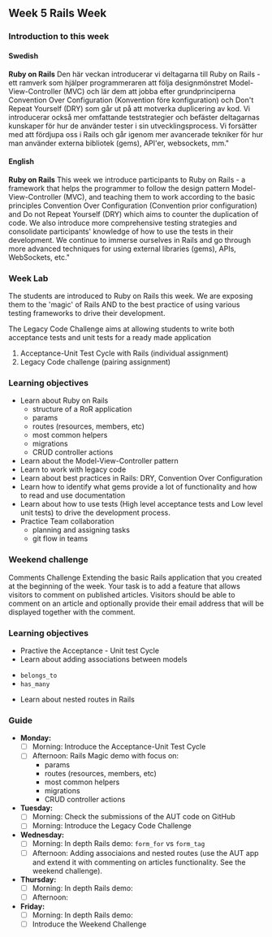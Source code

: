 ## Week 5 Rails Week
### Introduction to this week

#### Swedish
**Ruby on Rails**
Den här veckan introducerar vi deltagarna till Ruby on Rails - ett ramverk som hjälper programmeraren att följa designmönstret Model-View-Controller (MVC) och lär dem att jobba efter grundprinciperna Convention Over Configuration (Konvention före konfiguration) och Don't Repeat Yourself (DRY) som går ut på att motverka duplicering av kod. Vi introducerar också mer omfattande teststrategier och befäster deltagarnas kunskaper för hur de använder tester i sin utvecklingsprocess. Vi forsätter med att fördjupa oss i Rails och går igenom mer avancerade tekniker för hur man använder externa bibliotek (gems), API'er, websockets, mm."

#### English
**Ruby on Rails**
This week we introduce participants to Ruby on Rails - a framework that helps the programmer to follow the design pattern Model-View-Controller (MVC), and teaching them to work according to the basic principles Convention Over Configuration (Convention prior configuration) and Do not Repeat Yourself (DRY) which aims to counter the duplication of code. We also introduce more comprehensive testing strategies and consolidate participants' knowledge of how to use the tests in their development. We continue to immerse ourselves in Rails and go through more advanced techniques for using external libraries (gems), APIs, WebSockets, etc."

### Week Lab
The students are introduced to Ruby on Rails this week. We are exposing them to the 'magic' of Rails AND to the best practice of using various testing frameworks to drive their development.

The Legacy Code Challenge aims at allowing students to write both acceptance tests and unit tests for a ready made application
1. Acceptance-Unit Test Cycle with Rails (individual assignment)
2. Legacy Code challenge (pairing assignment)


### Learning objectives
* Learn about Ruby on Rails
  - structure of a RoR application
  - params
  - routes (resources, members, etc)
  - most common helpers
  - migrations
  - CRUD controller actions
* Learn about the Model-View-Controller pattern
* Learn to work with legacy code
* Learn about best practices in Rails: DRY, Convention Over Configuration
* Learn how to identify what gems provide a lot of functionality and how to read and use documentation
* Learn about how to use tests (High level acceptance tests and Low level unit tests) to drive the development process.
* Practice Team collaboration
  - planning and assigning tasks
  - git flow in teams

### Weekend challenge
Comments Challenge
Extending the basic Rails application that you created at the beginning  of the week. Your task is to add a feature that allows visitors to comment on published articles. Visitors should be able to comment on an article and optionally provide their email address that will be displayed together with the comment.

### Learning objectives
* Practive the Acceptance - Unit test Cycle
* Learn about adding associations between models
 - `belongs_to`
 - `has_many`
* Learn about nested routes in Rails


### Guide
- **Monday:**
  - [ ] Morning: Introduce the Acceptance-Unit Test Cycle
  - [ ] Afternoon: Rails Magic demo with focus on:
    - params
    - routes (resources, members, etc)
    - most common helpers
    - migrations
    - CRUD controller actions
- **Tuesday:**
  - [ ] Morning: Check the submissions of the AUT code on GitHub
  - [ ] Morning: Introduce the Legacy Code Challenge
- **Wednesday:**
  - [ ] Morning: In depth Rails demo: `form_for` vs `form_tag`
  - [ ] Afternoon: Adding associaions and nested routes (use the AUT app and extend it with commenting on articles functionality. See the weekend challenge).
- **Thursday:**
  - [ ] Morning: In depth Rails demo:
  - [ ] Afternoon:
- **Friday:**
  - [ ] Morning: In depth Rails demo:
  - [ ] Introduce the Weekend Challenge
